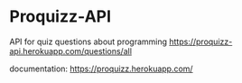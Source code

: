 # Proquizz-API
API for quiz questions about programming https://proquizz-api.herokuapp.com/questions/all


documentation: https://proquizz.herokuapp.com/
